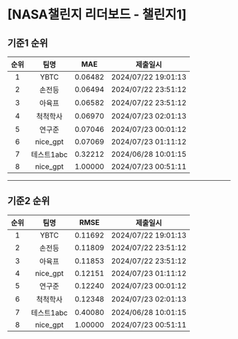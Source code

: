 # [NASA챌린지 리더보드 - 챌린지1]
## 기준1 순위
| 순위 | 팀명 | MAE | 제출일시 |
|:----:|:----:|:-----:|:----:|
| 1 | YBTC | 0.06482 | 2024/07/22 19:01:13 |
| 2 | 손전등 | 0.06494 | 2024/07/22 23:51:12 |
| 3 | 아육프 | 0.06582 | 2024/07/22 23:51:12 |
| 4 | 척척학사 | 0.06970 | 2024/07/23 02:01:13 |
| 5 | 연구준 | 0.07046 | 2024/07/23 00:01:12 |
| 6 | nice_gpt | 0.07069 | 2024/07/23 01:11:12 |
| 7 | 테스트1abc | 0.32212 | 2024/06/28 10:01:15 |
| 8 | nice_gpt | 1.00000 | 2024/07/23 00:51:11 |
___
## 기준2 순위
| 순위 | 팀명 | RMSE | 제출일시 |
|:----:|:----:|:-----:|:----:|
| 1 | YBTC | 0.11692 | 2024/07/22 19:01:13 |
| 2 | 손전등 | 0.11809 | 2024/07/22 23:51:12 |
| 3 | 아육프 | 0.11853 | 2024/07/22 23:51:12 |
| 4 | nice_gpt | 0.12151 | 2024/07/23 01:11:12 |
| 5 | 연구준 | 0.12240 | 2024/07/23 00:01:12 |
| 6 | 척척학사 | 0.12348 | 2024/07/23 02:01:13 |
| 7 | 테스트1abc | 0.40080 | 2024/06/28 10:01:15 |
| 8 | nice_gpt | 1.00000 | 2024/07/23 00:51:11 |
